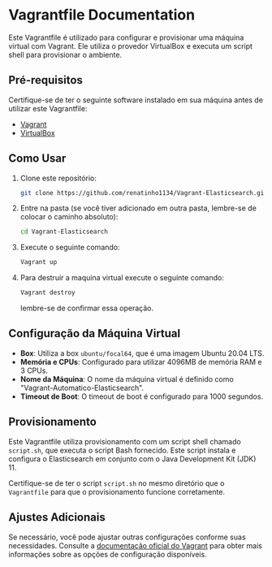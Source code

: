# Vagrantfile Documentation

Este Vagrantfile é utilizado para configurar e provisionar uma máquina virtual com Vagrant. Ele utiliza o provedor VirtualBox e executa um script shell para provisionar o ambiente.

## Pré-requisitos

Certifique-se de ter o seguinte software instalado em sua máquina antes de utilizar este Vagrantfile:

- [Vagrant](https://www.vagrantup.com/downloads)
- [VirtualBox](https://www.virtualbox.org/wiki/Downloads)

## Como Usar

1. Clone este repositório:

   ```bash
   git clone https://github.com/renatinho1134/Vagrant-Elasticsearch.git 
   ```
2. Entre na pasta (se você tiver adicionado em outra pasta, lembre-se de colocar o caminho absoluto):

   ```bash
   cd Vagrant-Elasticsearch
   ```
3. Execute o seguinte comando:

   ```bash
   Vagrant up
   ```
4. Para destruir a maquina virtual execute o seguinte comando:

   ```bash
   Vagrant destroy
   ```
   lembre-se de confirmar essa operação.
   
## Configuração da Máquina Virtual

- **Box**: Utiliza a box `ubuntu/focal64`, que é uma imagem Ubuntu 20.04 LTS.
- **Memória e CPUs**: Configurado para utilizar 4096MB de memória RAM e 3 CPUs.
- **Nome da Máquina**: O nome da máquina virtual é definido como "Vagrant-Automatico-Elasticsearch".
- **Timeout de Boot**: O timeout de boot é configurado para 1000 segundos.

## Provisionamento

Este Vagrantfile utiliza provisionamento com um script shell chamado `script.sh`, que executa o script Bash fornecido. Este script instala e configura o Elasticsearch em conjunto com o Java Development Kit (JDK) 11.

Certifique-se de ter o script `script.sh` no mesmo diretório que o `Vagrantfile` para que o provisionamento funcione corretamente.

## Ajustes Adicionais

Se necessário, você pode ajustar outras configurações conforme suas necessidades. Consulte a [documentação oficial do Vagrant](https://www.vagrantup.com/docs) para obter mais informações sobre as opções de configuração disponíveis.
